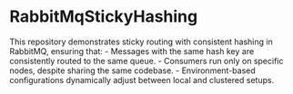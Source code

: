 # RabbitMqStickyHashing
This repository demonstrates sticky routing with consistent hashing in RabbitMQ, ensuring that: - Messages with the same hash key are consistently routed to the same queue. - Consumers run only on specific nodes, despite sharing the same codebase. - Environment-based configurations dynamically adjust between local and clustered setups.

